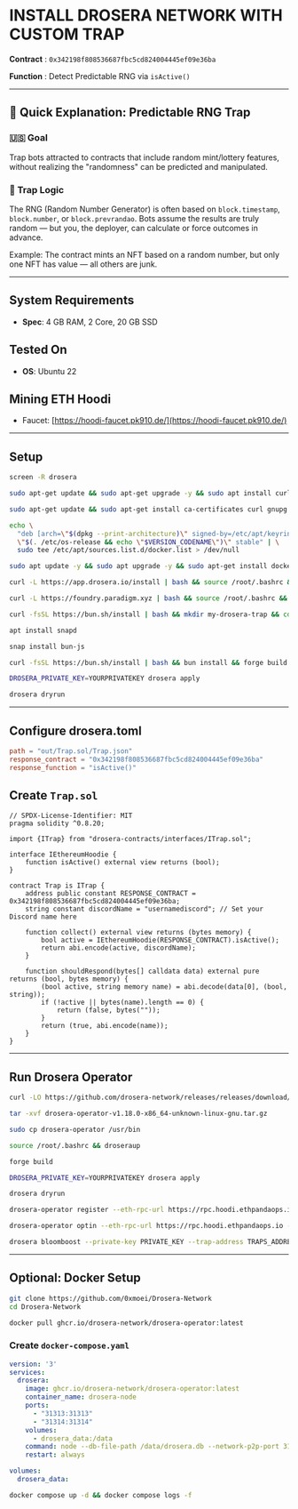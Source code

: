 # INSTALL DROSERA NETWORK WITH CUSTOM TRAP

**Contract** : `0x342198f808536687fbc5cd824004445ef09e36ba`

**Function** : Detect Predictable RNG via `isActive()`

---

## 🎯 Quick Explanation: Predictable RNG Trap

### 🇺🇸 Goal

Trap bots attracted to contracts that include random mint/lottery features, without realizing the "randomness" can be predicted and manipulated.

### 🧠 Trap Logic

The RNG (Random Number Generator) is often based on `block.timestamp`, `block.number`, or `block.prevrandao`.
Bots assume the results are truly random — but you, the deployer, can calculate or force outcomes in advance.

Example: The contract mints an NFT based on a random number, but only one NFT has value — all others are junk.


---

## System Requirements

- **Spec**: 4 GB RAM, 2 Core, 20 GB SSD

## Tested On

- **OS**: Ubuntu 22

## Mining ETH Hoodi

- Faucet: [https://hoodi-faucet.pk910.de/](https://hoodi-faucet.pk910.de/)

---

## Setup

```bash
screen -R drosera
```

```bash
sudo apt-get update && sudo apt-get upgrade -y && sudo apt install curl ufw iptables build-essential git wget lz4 jq make gcc nano automake autoconf tmux htop nvme-cli libgbm1 pkg-config libssl-dev libleveldb-dev tar clang bsdmainutils ncdu unzip libleveldb-dev -y && sudo apt update -y && sudo apt upgrade -y && for pkg in docker.io docker-doc docker-compose podman-docker containerd runc; do sudo apt-get remove $pkg; done
```

```bash
sudo apt-get update && sudo apt-get install ca-certificates curl gnupg && sudo install -m 0755 -d /etc/apt/keyrings && curl -fsSL https://download.docker.com/linux/ubuntu/gpg | sudo gpg --dearmor -o /etc/apt/keyrings/docker.gpg && sudo chmod a+r /etc/apt/keyrings/docker.gpg
```

```bash
echo \
  "deb [arch=\"$(dpkg --print-architecture)\" signed-by=/etc/apt/keyrings/docker.gpg] https://download.docker.com/linux/ubuntu \
  \"$(. /etc/os-release && echo \"$VERSION_CODENAME\")\" stable" | \
  sudo tee /etc/apt/sources.list.d/docker.list > /dev/null
```

```bash
sudo apt update -y && sudo apt upgrade -y && sudo apt-get install docker-ce docker-ce-cli containerd.io docker-buildx-plugin docker-compose-plugin && sudo docker run hello-world
```

```bash
curl -L https://app.drosera.io/install | bash && source /root/.bashrc && droseraup
```

```bash
curl -L https://foundry.paradigm.xyz | bash && source /root/.bashrc && foundryup
```

```bash
curl -fsSL https://bun.sh/install | bash && mkdir my-drosera-trap && cd my-drosera-trap && forge init -t drosera-network/trap-foundry-template
```

```bash
apt install snapd
```

```bash
snap install bun-js
```

```bash
curl -fsSL https://bun.sh/install | bash && bun install && forge build
```

```bash
DROSERA_PRIVATE_KEY=YOURPRIVATEKEY drosera apply
```

```bash
drosera dryrun
```

---

## Configure drosera.toml

```toml
path = "out/Trap.sol/Trap.json"
response_contract = "0x342198f808536687fbc5cd824004445ef09e36ba"
response_function = "isActive()"
```

## Create `Trap.sol`

```solidity
// SPDX-License-Identifier: MIT
pragma solidity ^0.8.20;

import {ITrap} from "drosera-contracts/interfaces/ITrap.sol";

interface IEthereumHoodie {
    function isActive() external view returns (bool);
}

contract Trap is ITrap {
    address public constant RESPONSE_CONTRACT = 0x342198f808536687fbc5cd824004445ef09e36ba;
    string constant discordName = "usernamediscord"; // Set your Discord name here

    function collect() external view returns (bytes memory) {
        bool active = IEthereumHoodie(RESPONSE_CONTRACT).isActive();
        return abi.encode(active, discordName);
    }

    function shouldRespond(bytes[] calldata data) external pure returns (bool, bytes memory) {
        (bool active, string memory name) = abi.decode(data[0], (bool, string));
        if (!active || bytes(name).length == 0) {
            return (false, bytes(""));
        }
        return (true, abi.encode(name));
    }
}
```

---

## Run Drosera Operator

```bash
curl -LO https://github.com/drosera-network/releases/releases/download/v1.18.0/drosera-operator-v1.18.0-x86_64-unknown-linux-gnu.tar.gz
```

```bash
tar -xvf drosera-operator-v1.18.0-x86_64-unknown-linux-gnu.tar.gz
```

```bash
sudo cp drosera-operator /usr/bin
```

```bash
source /root/.bashrc && droseraup
```

```bash
forge build
```

```bash
DROSERA_PRIVATE_KEY=YOURPRIVATEKEY drosera apply
```

```bash
drosera dryrun
```

```bash
drosera-operator register --eth-rpc-url https://rpc.hoodi.ethpandaops.io --eth-private-key PRIVATE_KEY --drosera-address 0x91cB447BaFc6e0EA0F4Fe056F5a9b1F14bb06e5D
```

```bash
drosera-operator optin --eth-rpc-url https://rpc.hoodi.ethpandaops.io --eth-private-key PRIVATE_KEY --trap-config-address TRAPS_ADDRESS
```

```bash
drosera bloomboost --private-key PRIVATE_KEY --trap-address TRAPS_ADDRESS --eth-amount 3
```

---

## Optional: Docker Setup

```bash
git clone https://github.com/0xmoei/Drosera-Network
cd Drosera-Network
```

```bash
docker pull ghcr.io/drosera-network/drosera-operator:latest
```

### Create `docker-compose.yaml`

```yaml
version: '3'
services:
  drosera:
    image: ghcr.io/drosera-network/drosera-operator:latest
    container_name: drosera-node
    ports:
      - "31313:31313"
      - "31314:31314"
    volumes:
      - drosera_data:/data
    command: node --db-file-path /data/drosera.db --network-p2p-port 31313 --server-port 31314 --eth-rpc-url https://rpc.hoodi.ethpandaops.io --eth-backup-rpc-url https://ethereum-hoodi-rpc.publicnode.com/ --drosera-address 0x91cB447BaFc6e0EA0F4Fe056F5a9b1F14bb06e5D --eth-private-key ${ETH_PRIVATE_KEY} --listen-address 0.0.0.0 --network-external-p2p-address ${VPS_IP} --disable-dnr-confirmation true
    restart: always

volumes:
  drosera_data:
```

```bash
docker compose up -d && docker compose logs -f
```

